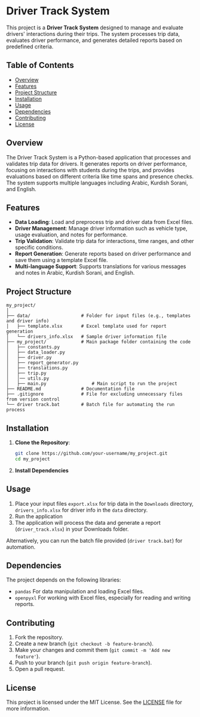 
# Driver Track System

This project is a **Driver Track System** designed to manage and evaluate drivers' interactions during their trips. The system processes trip data, evaluates driver performance, and generates detailed reports based on predefined criteria.

## Table of Contents
- [Overview](#overview)
- [Features](#features)
- [Project Structure](#project-structure)
- [Installation](#installation)
- [Usage](#usage)
- [Dependencies](#dependencies)
- [Contributing](#contributing)
- [License](#license)

## Overview
The Driver Track System is a Python-based application that processes and validates trip data for drivers. It generates reports on driver performance, focusing on interactions with students during the trips, and provides evaluations based on different criteria like time spans and presence checks. The system supports multiple languages including Arabic, Kurdish Sorani, and English.

## Features
- **Data Loading**: Load and preprocess trip and driver data from Excel files.
- **Driver Management**: Manage driver information such as vehicle type, usage evaluation, and notes for performance.
- **Trip Validation**: Validate trip data for interactions, time ranges, and other specific conditions.
- **Report Generation**: Generate reports based on driver performance and save them using a template Excel file.
- **Multi-language Support**: Supports translations for various messages and notes in Arabic, Kurdish Sorani, and English.

## Project Structure
```
my_project/
│
├── data/                   # Folder for input files (e.g., templates and driver info)
│   ├── template.xlsx       # Excel template used for report generation
│   └── drivers_info.xlsx   # Sample driver information file
├── my_project/             # Main package folder containing the code
│   ├── constants.py
│   ├── data_loader.py
│   ├── driver.py
│   ├── report_generator.py
│   ├── translations.py
│   ├── trip.py
│   │── utils.py
│   ├── main.py                 # Main script to run the project
├── README.md               # Documentation file
├── .gitignore              # File for excluding unnecessary files from version control
└── driver track.bat        # Batch file for automating the run process
```

## Installation

1. **Clone the Repository**:
   ```bash
   git clone https://github.com/your-username/my_project.git
   cd my_project
   ```

2. **Install Dependencies**

## Usage

1. Place your input files `export.xlsx` for trip data in the `Downloads` directory, `drivers_info.xlsx` for driver info in the `data` directory.
2. Run the application
3. The application will process the data and generate a report (`driver_track.xlsx`) in your Downloads folder.

Alternatively, you can run the batch file provided (`driver track.bat`) for automation.

## Dependencies
The project depends on the following libraries:
- `pandas` For data manipulation and loading Excel files.
- `openpyxl` For working with Excel files, especially for reading and writing reports.

## Contributing

1. Fork the repository.
2. Create a new branch (`git checkout -b feature-branch`).
3. Make your changes and commit them (`git commit -m 'Add new feature'`).
4. Push to your branch (`git push origin feature-branch`).
5. Open a pull request.

## License

This project is licensed under the MIT License. See the [LICENSE](LICENSE) file for more information.
